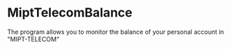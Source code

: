 MiptTelecomBalance
==================

The program allows you to monitor the balance of your personal account in "MIPT-TELECOM"
